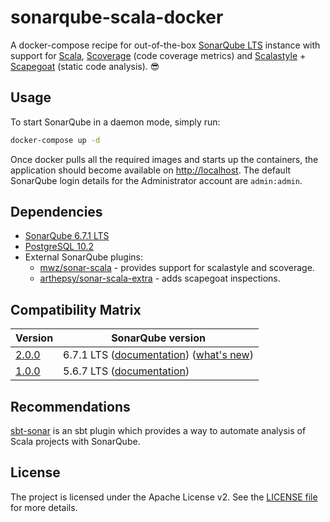 # sonarqube-scala-docker
A docker-compose recipe for out-of-the-box [SonarQube LTS](https://www.sonarqube.org) instance with support for [Scala](http://www.scala-lang.org), [Scoverage](https://github.com/scoverage/scalac-scoverage-plugin) (code coverage metrics) and [Scalastyle](http://www.scalastyle.org) + [Scapegoat](https://github.com/sksamuel/scapegoat) (static code analysis). :sunglasses:


## Usage
To start SonarQube in a daemon mode, simply run:

```bash
docker-compose up -d
```

Once docker pulls all the required images and starts up the containers, the application should become available on [http://localhost](http://localhost). The default SonarQube login details for the Administrator account are `admin:admin`.


## Dependencies
 * [SonarQube 6.7.1 LTS](https://hub.docker.com/_/sonarqube)
 * [PostgreSQL 10.2](https://hub.docker.com/_/postgres)
 * External SonarQube plugins:
   * [mwz/sonar-scala](https://github.com/mwz/sonar-scala) - provides support for scalastyle and scoverage.
   * [arthepsy/sonar-scala-extra](https://github.com/arthepsy/sonar-scala-extra) - adds scapegoat inspections.


## Compatibility Matrix
Version | SonarQube version
--------|------------------
[2.0.0](https://github.com/mwz/sonarqube-scala-docker/releases/tag/2.0.0)   | 6.7.1 LTS ([documentation](https://docs.sonarqube.org/display/SONARQUBE67/Documentation)) ([what's new](https://www.sonarqube.org/sonarqube-6-7-lts))
[1.0.0](https://github.com/mwz/sonarqube-scala-docker/releases/tag/1.0.0)   | 5.6.7 LTS ([documentation](https://docs.sonarqube.org/display/SONARQUBE56/Documentation))


## Recommendations
[sbt-sonar](https://github.com/mwz/sbt-sonar) is an sbt plugin which provides a way to automate analysis of Scala projects with SonarQube.

## License
The project is licensed under the Apache License v2. See the [LICENSE file](LICENSE) for more details.
